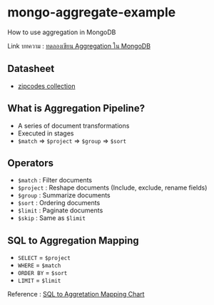 # mongo-aggregate-example
How to use aggregation in MongoDB

Link บทความ : [ทดลองเขียน Aggregation ใน MongoDB](http://devahoy.com/posts/mongodb-aggregation-example/)

## Datasheet

- [zipcodes collection](http://media.mongodb.org/zips.json)


## What is Aggregation Pipeline?

- A series of document transformations
- Executed in stages
- `$match` => `$project` => `$group` => `$sort`

## Operators

- `$match` : Filter documents
- `$project` : Reshape documents (Include, exclude, rename fields)
- `$group` : Summarize documents
- `$sort` : Ordering documents
- `$limit` : Paginate documents
- `$skip` : Same as `$limit`

## SQL to Aggregation Mapping

- `SELECT` = `$project`
- `WHERE` = `$match`
- `ORDER BY` = `$sort`
- `LIMIT` = `$limit`

Reference : [SQL to Aggretation Mapping Chart](https://docs.mongodb.com/manual/reference/sql-aggregation-comparison/)
